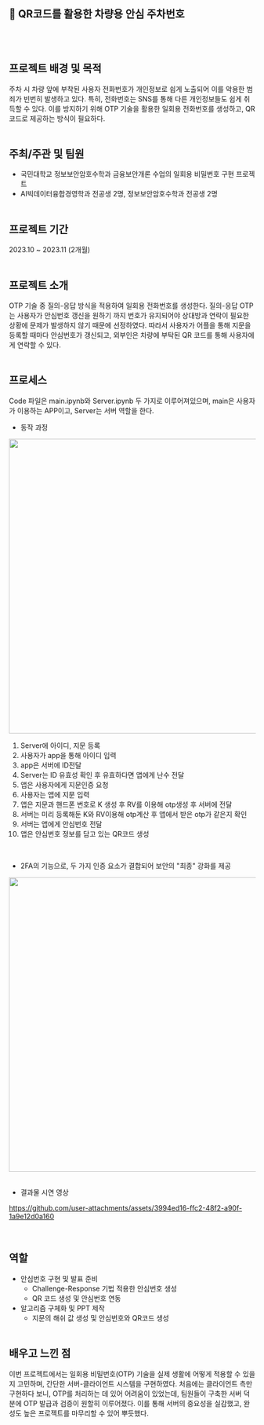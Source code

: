 ## 🔐 QR코드를 활용한 차량용 안심 주차번호
<br><br>
## 프로젝트 배경 및 목적
주차 시 차량 앞에 부착된 사용자 전화번호가 개인정보로 쉽게 노출되어 이를 악용한 범죄가 빈번히 발생하고 있다. 특히, 전화번호는 SNS를 통해 다른 개인정보들도 쉽게 취득할 수 있다. 이를 방지하기 위해 OTP 기술을 활용한 일회용 전화번호를 생성하고, QR 코드로 제공하는 방식이 필요하다.
<br><br>
## 주최/주관 및 팀원
- 국민대학교 정보보안암호수학과 금융보안개론 수업의 일회용 비밀번호 구현 프로젝트
- AI빅데이터융합경영학과 전공생 2명, 정보보안암호수학과 전공생 2명
<br><br>
## 프로젝트 기간
2023.10 ~ 2023.11 (2개월)
<br><br>
## 프로젝트 소개
OTP 기술 중 질의-응답 방식을 적용하여 일회용 전화번호를 생성한다. 질의-응답 OTP는 사용자가 안심번호 갱신을 원하기 까지 번호가 유지되어야 상대방과 연락이 필요한 상황에 문제가 발생하지 않기 때문에 선정하였다. 따라서 사용자가 어플을 통해 지문을 등록할 때마다 안심번호가 갱신되고, 외부인은 차량에 부탁된 QR 코드를 통해 사용자에게 연락할 수 있다.
<br><br>
## 프로세스
Code 파일은 main.ipynb와 Server.ipynb 두 가지로 이루어져있으며, main은 사용자가 이용하는 APP이고, Server는 서버 역할을 한다. <br>

- 동작 과정
<img width="600" src="https://github.com/user-attachments/assets/1aade12a-ffaa-4541-966a-8016ea5f2103">

1. Server에 아이디, 지문 등록
2. 사용자가 app을 통해 아이디 입력
3. app은 서버에 ID전달
3. Server는 ID 유효성 확인 후 유효하다면 앱에게 난수 전달
4. 앱은 사용자에게 지문인증 요청
5. 사용자는 앱에 지문 입력
6. 앱은 지문과 핸드폰 번호로 K 생성 후 RV를 이용해 otp생성 후 서버에 전달
7. 서버는 미리 등록해둔 K와 RV이용해 otp계산 후 앱에서 받은 otp가 같은지 확인
8. 서버는 앱에게 안심번호 전달
9. 앱은 안심번호 정보를 담고 있는 QR코드 생성
<br>

- 2FA의 기능으로, 두 가지 인증 요소가 결합되어 보안의 "최종" 강화를 제공
<img width="600" src="https://github.com/user-attachments/assets/7b8e0572-45a8-4df0-a6ad-203c41b4678e">
<br><br>

- 결과물 시연 영상

https://github.com/user-attachments/assets/3994ed16-ffc2-48f2-a90f-1a9e12d0a160

<br>

## 역할
- 안심번호 구현 및 발표 준비
  - Challenge-Response 기법 적용한 안심번호 생성
  - QR 코드 생성 및 안심번호 연동
- 알고리즘 구체화 및 PPT 제작
  - 지문의 해쉬 값 생성 및 안심번호와 QR코드 생성
<br><br>
## 배우고 느낀 점
이번 프로젝트에서는 일회용 비밀번호(OTP) 기술을 실제 생활에 어떻게 적용할 수 있을지 고민하며, 간단한 서버-클라이언트 시스템을 구현하였다. 처음에는 클라이언트 측만 구현하다 보니, OTP를 처리하는 데 있어 어려움이 있었는데, 팀원들이 구축한 서버 덕분에 OTP 발급과 검증이 원할히 이루어졌다. 이를 통해 서버의 중요성을 실감했고, 완성도 높은 프로젝트를 마무리할 수 있어 뿌듯했다.
